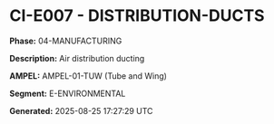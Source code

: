 # CI-E007 - DISTRIBUTION-DUCTS

**Phase:** 04-MANUFACTURING

**Description:** Air distribution ducting

**AMPEL:** AMPEL-01-TUW (Tube and Wing)

**Segment:** E-ENVIRONMENTAL

**Generated:** 2025-08-25 17:27:29 UTC
